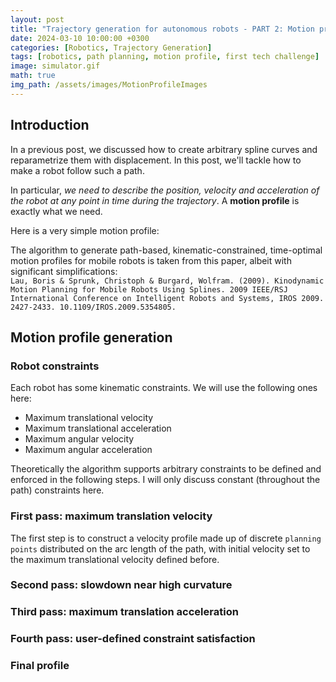 ```yaml
---
layout: post
title: "Trajectory generation for autonomous robots - PART 2: Motion profiling"
date: 2024-03-10 10:00:00 +0300
categories: [Robotics, Trajectory Generation]
tags: [robotics, path planning, motion profile, first tech challenge]
image: simulator.gif
math: true
img_path: /assets/images/MotionProfileImages
---
```


## Introduction

In a previous post, we discussed how to create arbitrary spline curves and reparametrize them with displacement. In this post, we'll tackle how to make a robot follow such a path.

In particular, *we need to describe the position, velocity and acceleration of the robot at any point in time during the trajectory*. A **motion profile** is exactly what we need.

Here is a very simple motion profile:


The algorithm to generate path-based, kinematic-constrained, time-optimal motion profiles for mobile robots is taken from this paper, albeit with significant simplifications:   
`Lau, Boris & Sprunk, Christoph & Burgard, Wolfram. (2009). Kinodynamic Motion Planning for Mobile Robots Using Splines. 2009 IEEE/RSJ International Conference on Intelligent Robots and Systems, IROS 2009. 2427-2433. 10.1109/IROS.2009.5354805.`


## Motion profile generation 

### Robot constraints
Each robot has some kinematic constraints. We will use the following ones here:
- Maximum translational velocity
- Maximum translational acceleration
- Maximum angular velocity 
- Maximum angular acceleration

Theoretically the algorithm supports arbitrary constraints to be defined and enforced in the following steps. I will only discuss constant (throughout the path) constraints here.

### First pass: maximum translation velocity
The first step is to construct a velocity profile made up of discrete `planning points` distributed on the arc length of the path, with initial velocity set to the maximum translational velocity defined before.
### Second pass: slowdown near high curvature

### Third pass: maximum translation acceleration

### Fourth pass: user-defined constraint satisfaction

### Final profile

